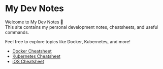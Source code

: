 # My Dev Notes

Welcome to My Dev Notes 👋  
This site contains my personal development notes, cheatsheets, and useful commands.

Feel free to explore topics like Docker, Kubernetes, and more!

- [Docker Cheatsheet](docker.md)
- [Kubernetes Cheatsheet](kubernetes.md)
- [iOS Cheatsheet](ios.md)
